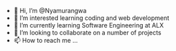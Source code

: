 - 👋 Hi, I’m @Nyamurangwa
- 👀 I’m interested learning coding and web development
- 🌱 I’m currently learning Software Engineering at ALX
- 💞️ I’m looking to collaborate on a number of projects
- 📫 How to reach me ...

<!---
Nyamurangwa/Nyamurangwa is a ✨ special ✨ repository because its `README.md` (this file) appears on your GitHub profile.
You can click the Preview link to take a look at your changes.
--->
